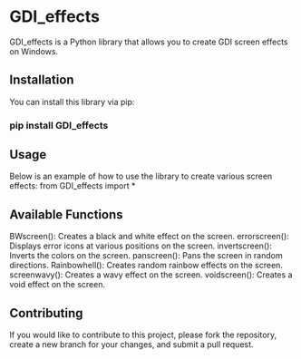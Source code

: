 # GDI_effects
GDI_effects is a Python library that allows you to create GDI screen effects on Windows.

## Installation
You can install this library via pip:
### pip install GDI_effects

## Usage
Below is an example of how to use the library to create various screen effects:
from GDI_effects import *

## Available Functions
BWscreen(): Creates a black and white effect on the screen.
errorscreen(): Displays error icons at various positions on the screen.
invertscreen(): Inverts the colors on the screen.
panscreen(): Pans the screen in random directions.
Rainbowhell(): Creates random rainbow effects on the screen.
screenwavy(): Creates a wavy effect on the screen.
voidscreen(): Creates a void effect on the screen.

## Contributing
If you would like to contribute to this project, please fork the repository, create a new branch for your changes, and submit a pull request.